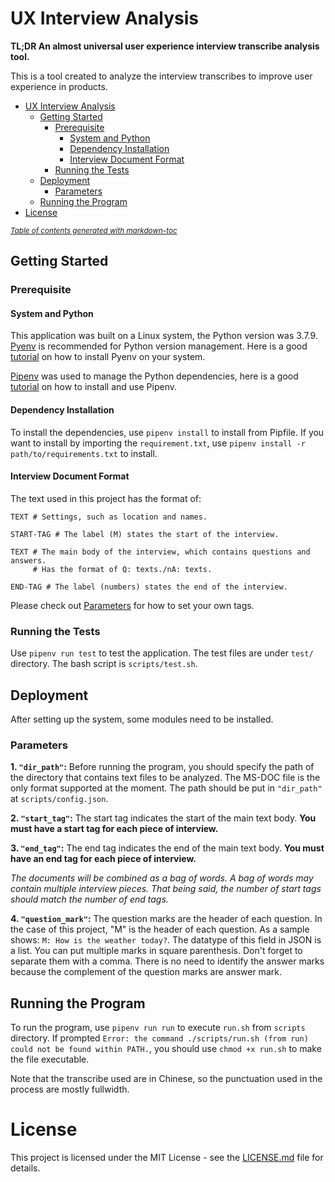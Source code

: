 # UX Interview Analysis

**TL;DR An almost universal user experience interview transcribe analysis tool.**

This is a tool created to analyze the interview transcribes to improve user
experience in products.

- [UX Interview Analysis](#ux-interview-analysis)
  * [Getting Started](#getting-started)
    + [Prerequisite](#prerequisite)
      - [System and Python](#system-and-python)
      - [Dependency Installation](#dependency-installation)
      - [Interview Document Format](#interview-document-format)
    + [Running the Tests](#running-the-tests)
  * [Deployment](#deployment)
    + [Parameters](#parameters)
  * [Running the Program](#running-the-program)
- [License](#license)

<small><i><a href='http://ecotrust-canada.github.io/markdown-toc/'>Table of contents generated with markdown-toc</a></i></small>

## Getting Started

### Prerequisite

#### System and Python

This application was built on a Linux system, the Python version was 3.7.9.
[Pyenv](https://github.com/pyenv/pyenv) is recommended for Python version management.
Here is a good [tutorial](https://realpython.com/intro-to-pyenv/) on how to install
Pyenv on your system.

[Pipenv](https://github.com/pypa/pipenv) was used to manage the Python dependencies,
here is a good [tutorial](https://realpython.com/pipenv-guide/) on how to install
and use Pipenv.

#### Dependency Installation

To install the dependencies, use `pipenv install` to install from Pipfile. If you
want to install by importing the `requirement.txt`, use
`pipenv install -r path/to/requirements.txt` to install.

#### Interview Document Format

The text used in this project has the format of:

```
TEXT # Settings, such as location and names.

START-TAG # The label (M) states the start of the interview.

TEXT # The main body of the interview, which contains questions and answers.
     # Has the format of Q: texts./nA: texts.

END-TAG # The label (numbers) states the end of the interview.
```

Please check out [Parameters](#parameters) for how to set your own tags.

### Running the Tests

Use `pipenv run test` to test the application. The test files are under `test/`
directory. The bash script is `scripts/test.sh`.

## Deployment

After setting up the system, some modules need to be installed.

### Parameters

**1. `"dir_path"`:** Before running the program, you should specify the path of the
directory that contains text files to be analyzed. The MS-DOC file is the only
format supported at the moment. The path should be put in `"dir_path"` at
`scripts/config.json`.

**2. `"start_tag"`:** The start tag indicates the start of the main text body. **You
must have a start tag for each piece of interview.**

**3. `"end_tag"`:** The end tag indicates the end of the main text body. **You must
have an end tag for each piece of interview.**

*The documents will be combined as a bag of words. A bag of words may contain
multiple interview pieces. That being said, the number of start tags should match
the number of end tags.*

**4. `"question_mark"`:** The question marks are the header of each question. In
the case of this project, "M" is the header of each question. As a sample shows:
`M: How is the weather today?`. The datatype of this field in JSON is a list. You
can put multiple marks in square parenthesis. Don't forget to separate them with a comma.
There is no need to identify the answer marks because the complement of the question
marks are answer mark.

## Running the Program

To run the program, use `pipenv run run` to execute `run.sh` from `scripts`
directory. If prompted
`Error: the command ./scripts/run.sh (from run) could not be found within PATH.`,
 you should use `chmod +x run.sh` to make the file executable.

 Note that the transcribe used are in Chinese, so the punctuation used in the
 process are mostly fullwidth.

# License

This project is licensed under the MIT License - see the [LICENSE.md](LICENSE)
file for details.
